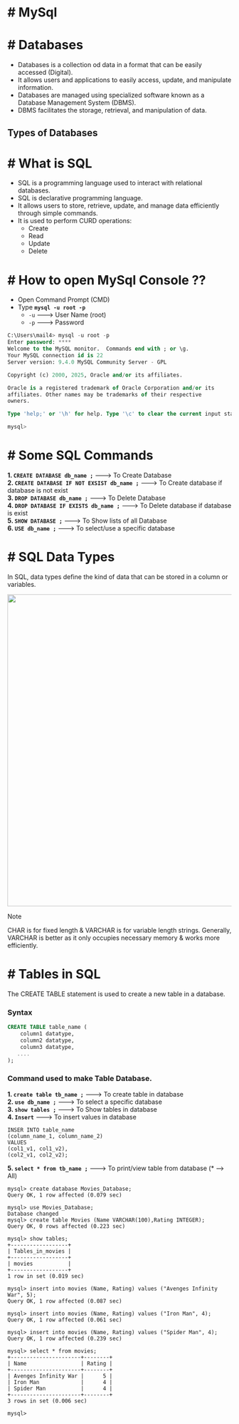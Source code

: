 # # MySql

# # Databases

- Databases is a collection od data in a format that can be easily accessed (Digital).
- It allows users and applications to easily access, update, and manipulate information.
- Databases are managed using specialized software known as a Database Management System (DBMS).
- DBMS facilitates the storage, retrieval, and manipulation of data.

## Types of Databases

# # What is SQL

- SQL is a programming language used to interact with relational databases.
- SQL is declarative programming language.
- It allows users to store, retrieve, update, and manage data efficiently through simple commands.
- It is used to perform CURD operations:
  - Create
  - Read
  - Update
  - Delete

# # How to open MySql Console ??

- Open Command Prompt (CMD)
- Type **`mysql -u root -p`**
  - `-u` ---> User Name (root)
  - `-p` ---> Password

``` sql
C:\Users\mail4> mysql -u root -p                                            # User Name = root
Enter password: ****                                                        # Password = 1354
Welcome to the MySQL monitor.  Commands end with ; or \g.
Your MySQL connection id is 22
Server version: 9.4.0 MySQL Community Server - GPL

Copyright (c) 2000, 2025, Oracle and/or its affiliates.

Oracle is a registered trademark of Oracle Corporation and/or its
affiliates. Other names may be trademarks of their respective
owners.

Type 'help;' or '\h' for help. Type '\c' to clear the current input statement.

mysql>
```
# # Some SQL Commands

**1. `CREATE DATABASE db_name ;`** ---> To Create Database  
**2. `CREATE DATABASE IF NOT EXSIST db_name ;`** ---> To Create database if database is not exist  
**3. `DROP DATABASE db_name ;`** ---> To Delete Database  
**4. `DROP DATABASE IF EXISTS db_name ;`** ---> To Delete database if database is exist  
**5. `SHOW DATABASE ;`** ---> To Show lists of all Database  
**6. `USE db_name ;`** ---> To select/use a specific database  

# # SQL Data Types

In SQL, data types define the kind of data that can be stored in a column or variables.

<img src="https://github.com/user-attachments/assets/e5779e10-f972-44b4-bc89-52e2a6bc671a" width="600" height="700">

> [!NOTE]
> CHAR is for fixed length & VARCHAR is for variable length strings. Generally,
VARCHAR is better as it only occupies necessary memory & works more efficiently.

# # Tables in SQL

The CREATE TABLE statement is used to create a new table in a database.

### Syntax

``` sql
CREATE TABLE table_name (  
    column1 datatype,  
    column2 datatype,  
    column3 datatype,  
   ....  
);
```

### Command used to make Table Database.

**1. `create table tb_name ;`** ---> To create table in database  
**2. `use db_name ;`** ---> To select a specific database  
**3. `show tables ;`** ---> To Show tables in database  
**4. `Insert`** ---> To insert values in database 

``` mysql
INSER INTO table_name
(column_name_1, column_name_2)
VALUES
(col1_v1, col1_v2),
(col2_v1, col2_v2);
````
**5. `select * from tb_name ;`** ---> To print/view table from database (* --> All)    

``` mysql
mysql> create database Movies_Database;
Query OK, 1 row affected (0.079 sec)

mysql> use Movies_Database;
Database changed
mysql> create table Movies (Name VARCHAR(100),Rating INTEGER);
Query OK, 0 rows affected (0.223 sec)

mysql> show tables;
+------------------+
| Tables_in_movies |
+------------------+
| movies           |
+------------------+
1 row in set (0.019 sec)

mysql> insert into movies (Name, Rating) values ("Avenges Infinity War", 5);
Query OK, 1 row affected (0.087 sec)

mysql> insert into movies (Name, Rating) values ("Iron Man", 4);
Query OK, 1 row affected (0.061 sec)

mysql> insert into movies (Name, Rating) values ("Spider Man", 4);
Query OK, 1 row affected (0.239 sec)

mysql> select * from movies;
+----------------------+--------+
| Name                 | Rating |
+----------------------+--------+
| Avenges Infinity War |      5 |
| Iron Man             |      4 |
| Spider Man           |      4 |
+----------------------+--------+
3 rows in set (0.006 sec)

mysql>
```








